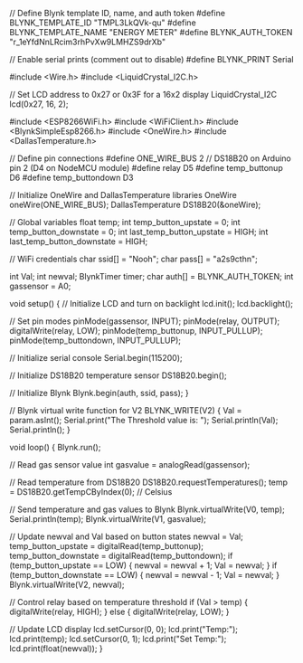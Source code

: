 
// Define Blynk template ID, name, and auth token
#define BLYNK_TEMPLATE_ID "TMPL3LkQVk-qu"
#define BLYNK_TEMPLATE_NAME "ENERGY METER"
#define BLYNK_AUTH_TOKEN "r_1eYfdNnLRcim3rhPvXw9LMHZS9drXb"

// Enable serial prints (comment out to disable)
#define BLYNK_PRINT Serial

#include <Wire.h>
#include <LiquidCrystal_I2C.h>

// Set LCD address to 0x27 or 0x3F for a 16x2 display
LiquidCrystal_I2C lcd(0x27, 16, 2);

#include <ESP8266WiFi.h>
#include <WiFiClient.h>
#include <BlynkSimpleEsp8266.h>
#include <OneWire.h>
#include <DallasTemperature.h>

// Define pin connections
#define ONE_WIRE_BUS 2 // DS18B20 on Arduino pin 2 (D4 on NodeMCU module)
#define relay D5
#define temp_buttonup D6
#define temp_buttondown D3

// Initialize OneWire and DallasTemperature libraries
OneWire oneWire(ONE_WIRE_BUS);
DallasTemperature DS18B20(&oneWire);

// Global variables
float temp;
int temp_button_upstate = 0;
int temp_button_downstate = 0;
int last_temp_button_upstate = HIGH;
int last_temp_button_downstate = HIGH;

// WiFi credentials
char ssid[] = "Nooh";
char pass[] = "a2s9cthn";

int Val;
int newval;
BlynkTimer timer;
char auth[] = BLYNK_AUTH_TOKEN;
int gassensor = A0;

void setup() {
  // Initialize LCD and turn on backlight
  lcd.init();
  lcd.backlight();

  // Set pin modes
  pinMode(gassensor, INPUT);
  pinMode(relay, OUTPUT);
  digitalWrite(relay, LOW);
  pinMode(temp_buttonup, INPUT_PULLUP);
  pinMode(temp_buttondown, INPUT_PULLUP);

  // Initialize serial console
  Serial.begin(115200);

  // Initialize DS18B20 temperature sensor
  DS18B20.begin();

  // Initialize Blynk
  Blynk.begin(auth, ssid, pass);
}

// Blynk virtual write function for V2
BLYNK_WRITE(V2) {
  Val = param.asInt(); 
  Serial.print("The Threshold value is: ");
  Serial.println(Val);
  Serial.println();
}

void loop() {
  Blynk.run();

  // Read gas sensor value
  int gasvalue = analogRead(gassensor);

  // Read temperature from DS18B20
  DS18B20.requestTemperatures(); 
  temp = DS18B20.getTempCByIndex(0); // Celsius

  // Send temperature and gas values to Blynk
  Blynk.virtualWrite(V0, temp);
  Serial.println(temp);
  Blynk.virtualWrite(V1, gasvalue);

  // Update newval and Val based on button states
  newval = Val;
  temp_button_upstate = digitalRead(temp_buttonup);
  temp_button_downstate = digitalRead(temp_buttondown);
  if (temp_button_upstate == LOW) {
    newval = newval + 1;
    Val = newval;
  }
  if (temp_button_downstate == LOW) {
    newval = newval - 1;
    Val = newval;
  }
  Blynk.virtualWrite(V2, newval);

  // Control relay based on temperature threshold
  if (Val > temp) {
    digitalWrite(relay, HIGH);
  } else {
    digitalWrite(relay, LOW);
  }

  // Update LCD display
  lcd.setCursor(0, 0);
  lcd.print("Temp:");
  lcd.print(temp);
  lcd.setCursor(0, 1);
  lcd.print("Set Temp:");
  lcd.print(float(newval));
}
